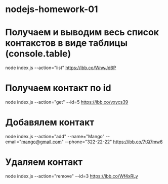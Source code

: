 # nodejs-homework-01

# Получаем и выводим весь список контакстов в виде таблицы (console.table)

node index.js --action="list"
https://ibb.co/WnwJd6P

# Получаем контакт по id

node index.js --action="get" --id=5
https://ibb.co/vxycs39

# Добавялем контакт

node index.js --action="add" --name="Mango" --email="mango@gmail.com" --phone="322-22-22"
https://ibb.co/7tQ7mw6

# Удаляем контакт

node index.js --action="remove" --id=3
https://ibb.co/Wf4xRLy
